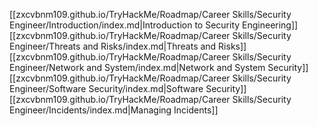 [[zxcvbnm109.github.io/TryHackMe/Roadmap/Career Skills/Security Engineer/Introduction/index.md|Introduction to Security Engineering]]
[[zxcvbnm109.github.io/TryHackMe/Roadmap/Career Skills/Security Engineer/Threats and Risks/index.md|Threats and Risks]]
[[zxcvbnm109.github.io/TryHackMe/Roadmap/Career Skills/Security Engineer/Network and System/index.md|Network and System Security]]
[[zxcvbnm109.github.io/TryHackMe/Roadmap/Career Skills/Security Engineer/Software Security/index.md|Software Security]]
[[zxcvbnm109.github.io/TryHackMe/Roadmap/Career Skills/Security Engineer/Incidents/index.md|Managing Incidents]]

